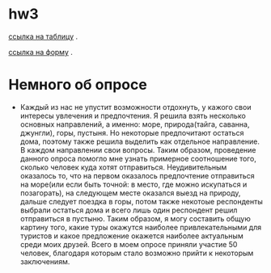 # hw3
[ссылка на таблицу](https://docs.google.com/spreadsheets/d/1jxrj4_BnT6wyD77H7LI6Ov36uDwnU4rfav-hZtMnDUc/edit#gid=1914720797) .

[ссылка на форму](https://docs.google.com/forms/d/e/1FAIpQLSfbFYdgvHFszF7yT0M1fYND16xAJKPctStElLX00MBbvSMVcw/viewform?usp=sf_link) . 
# Немного об опросе

- Каждый из нас не упустит возможности отдохнуть, у кажого свои интересы увлечения и предпочтения. Я решила взять несколько основных направлений, а именно: море, природа(тайга, саванна, джунгли), горы, пустыня. Но некоторые предпочитают остаться дома, поэтому также решила выделить как отдельное направление. В каждом направлении свои вопросы. Таким образом, проведение данного опроса помогло мне узнать примерное соотношение того, сколько человек куда хотят отправиться. Неудивительным оказалось то, что на первом оказалось предпочтение отправиться на море(или если быть точной: в место, где можно искупаться и позагорать), на следующем месте оказался выезд на природу, дальше следует поездка в горы, потом также некотоые респонденты выбрали остаться дома и всего лишь один респондент решил отправиться в пустыню. Таким образом, я могу составить общую картину того, какие туры окажутся наиболее привлекательными для туристов и какое предложение окажется наиболее актуальным среди моих друзей. Всего в моем опросе приняли участие 50 человек, благодаря которым стало возможно прийти к некоторым заключениям. 
